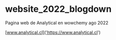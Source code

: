 # website_2022_blogdown
 Pagina web de Analytical en wowchemy ago 2022
 
 [www.analytical.cl]('https://www.analytical.cl')

